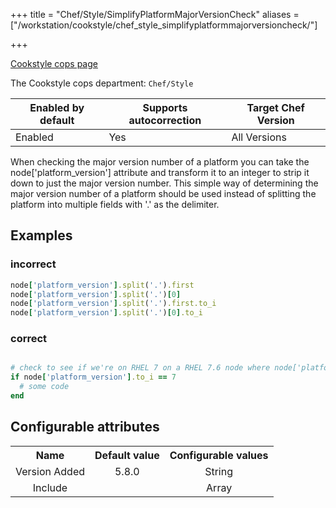 +++
title = "Chef/Style/SimplifyPlatformMajorVersionCheck"
aliases = ["/workstation/cookstyle/chef_style_simplifyplatformmajorversioncheck/"]

+++

<!-- This content is automatically generated. See https://github.com/chef/chef-web-docs/blob/main/generated/README.md -->

[Cookstyle cops page](/workstation/cookstyle/cops/)

The Cookstyle cops department: `Chef/Style`

| Enabled by default | Supports autocorrection | Target Chef Version |
| --- | --- | --- |
| Enabled | Yes | All Versions |

When checking the major version number of a platform you can take the node['platform_version'] attribute and transform it to an integer to strip it down to just the major version number. This simple way of determining the major version number of a platform should be used instead of splitting the platform into multiple fields with '.' as the delimiter.

## Examples

### incorrect

```ruby
node['platform_version'].split('.').first
node['platform_version'].split('.')[0]
node['platform_version'].split('.').first.to_i
node['platform_version'].split('.')[0].to_i
```

### correct

```ruby

# check to see if we're on RHEL 7 on a RHEL 7.6 node where node['platform_version] is 7.6.1810
if node['platform_version'].to_i == 7
  # some code
end
```

## Configurable attributes

<table>
<tbody><tr>
<th>Name</th>
<th>Default value</th>
<th>Configurable values</th>
</tr>
<tr>
<td style="text-align:center">Version Added</td>
<td style="text-align:center">5.8.0</td>
<td style="text-align:center">String</td>
</tr>
<tr><td style="text-align:center">Include</td>
<td style="text-align:center"><ul>
</ul>
</td>
<td style="text-align:center">Array</td>
</tr></tbody></table>
